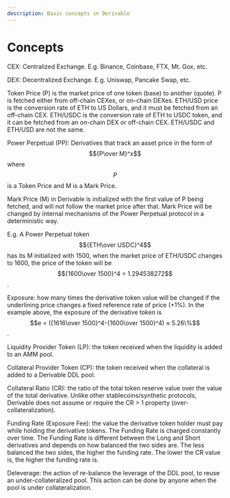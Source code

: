 ```yaml
---
description: Basic concepts in Derivable
---
```


# Concepts

CEX: Centralized Exchange. E.g. Binance, Coinbase, FTX, Mt. Gox, etc.

DEX: Decentralized Exchange. E.g. Uniswap, Pancake Swap, etc.

Token Price (P) is the market price of one token (base) to another (quote). P is fetched either from off-chain CEXes, or on-chain DEXes. ETH/USD price is the conversion rate of ETH to US Dollars, and it must be fetched from an off-chain CEX. ETH/USDC is the conversion rate of ETH to USDC token, and it can be fetched from an on-chain DEX or off-chain CEX. ETH/USDC and ETH/USD are not the same.

Power Perpetual (PP): Derivatives that track an asset price in the form of $${P\over M}^x$$where $$P$$ is a Token Price and M is a Mark Price.

Mark Price (M) in Derivable is initialized with the first value of P being fetched, and will not follow the market price after that. Mark Price will be changed by internal mechanisms of the Power Perpetual protocol in a deterministic way.

E.g. A Power Perpetual token $${ETH\over USDC}^4$$ has its M initialized with 1500, when the market price of ETH/USDC changes to 1600, the price of the token will be $${1600\over 1500}^4 = 1.294538272$$.

Exposure: how many times the derivative token value will be changed if the underlining price changes a fixed reference rate of price (+1%). In the example above, the exposure of the derivative token is $$e = ({1616\over 1500}^4-{1600\over 1500}^4)  ≈ 5.26\%$$.

Liquidity Provider Token (LP): the token received when the liquidity is added to an AMM pool.

Collateral Provider Token (CP): the token received when the collateral is added to a Derivable DDL pool.

Collateral Ratio (CR): the ratio of the total token reserve value over the value of the total derivative. Unlike other stablecoins/synthetic protocols, Derivable does not assume or require the CR > 1 property (over-collateralization).

Funding Rate (Exposure Fee): the value the derivative token holder must pay while holding the derivative tokens. The Funding Rate is charged constantly over time. The Funding Rate is different between the Long and Short derivatives and depends on how balanced the two sides are. The less balanced the two sides, the higher the funding rate. The lower the CR value is, the higher the funding rate is.

Deleverage: the action of re-balance the leverage of the DDL pool, to reuse an under-collateralized pool. This action can be done by anyone when the pool is under collateralization.
